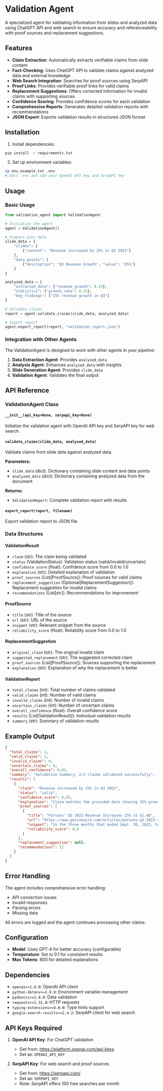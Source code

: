 # Validation Agent

A specialized agent for validating information from slides and analyzed data using ChatGPT API and web search to ensure accuracy and referenceability with proof sources and replacement suggestions.

## Features

- **Claim Extraction**: Automatically extracts verifiable claims from slide content
- **Fact-Checking**: Uses ChatGPT API to validate claims against analyzed data and external knowledge
- **Web Search Integration**: Searches for proof sources using SerpAPI
- **Proof Links**: Provides verifiable proof links for valid claims
- **Replacement Suggestions**: Offers corrected information for invalid claims with supporting sources
- **Confidence Scoring**: Provides confidence scores for each validation
- **Comprehensive Reports**: Generates detailed validation reports with recommendations
- **JSON Export**: Exports validation results in structured JSON format

## Installation

1. Install dependencies:
```bash
pip install -r requirements.txt
```

2. Set up environment variables:
```bash
cp env_example.txt .env
# Edit .env and add your OpenAI API key and SerpAPI key
```

## Usage

### Basic Usage

```python
from validation_agent import ValidationAgent

# Initialize the agent
agent = ValidationAgent()

# Prepare your data
slide_data = {
    "slides": [
        {"content": "Revenue increased by 25% in Q3 2023"}
    ],
    "data_points": [
        {"description": "Q3 Revenue Growth", "value": "25%"}
    ]
}

analyzed_data = {
    "extracted_data": {"revenue_growth": 0.25},
    "statistics": {"growth_rate": 0.25},
    "key_findings": ["25% revenue growth in Q3"]
}

# Validate claims
report = agent.validate_claims(slide_data, analyzed_data)

# Export report
agent.export_report(report, "validation_report.json")
```

### Integration with Other Agents

The ValidationAgent is designed to work with other agents in your pipeline:

1. **Data Extraction Agent**: Provides `analyzed_data`
2. **Analysis Agent**: Enhances `analyzed_data` with insights
3. **Slide Generation Agent**: Provides `slide_data`
4. **Validation Agent**: Validates the final output

## API Reference

### ValidationAgent Class

#### `__init__(api_key=None, serpapi_key=None)`
Initialize the validation agent with OpenAI API key and SerpAPI key for web search.

#### `validate_claims(slide_data, analyzed_data)`
Validate claims from slide data against analyzed data.

**Parameters:**
- `slide_data` (dict): Dictionary containing slide content and data points
- `analyzed_data` (dict): Dictionary containing analyzed data from the document

**Returns:**
- `ValidationReport`: Complete validation report with results

#### `export_report(report, filename)`
Export validation report to JSON file.

### Data Structures

#### ValidationResult
- `claim` (str): The claim being validated
- `status` (ValidationStatus): Validation status (valid/invalid/uncertain)
- `confidence_score` (float): Confidence score from 0.0 to 1.0
- `explanation` (str): Detailed explanation of validation
- `proof_sources` (List[ProofSource]): Proof sources for valid claims
- `replacement_suggestion` (Optional[ReplacementSuggestion]): Replacement suggestion for invalid claims
- `recommendations` (List[str]): Recommendations for improvement

#### ProofSource
- `title` (str): Title of the source
- `url` (str): URL of the source
- `snippet` (str): Relevant snippet from the source
- `reliability_score` (float): Reliability score from 0.0 to 1.0

#### ReplacementSuggestion
- `original_claim` (str): The original invalid claim
- `suggested_replacement` (str): The suggested corrected claim
- `proof_sources` (List[ProofSource]): Sources supporting the replacement
- `explanation` (str): Explanation of why the replacement is better

#### ValidationReport
- `total_claims` (int): Total number of claims validated
- `valid_claims` (int): Number of valid claims
- `invalid_claims` (int): Number of invalid claims
- `uncertain_claims` (int): Number of uncertain claims
- `overall_confidence` (float): Overall confidence score
- `results` (List[ValidationResult]): Individual validation results
- `summary` (str): Summary of validation results

## Example Output

```json
{
  "total_claims": 2,
  "valid_claims": 2,
  "invalid_claims": 0,
  "uncertain_claims": 0,
  "overall_confidence": 0.95,
  "summary": "Validation Summary: 2/2 claims validated successfully",
  "results": [
    {
      "claim": "Revenue increased by 25% in Q3 2023",
      "status": "valid",
      "confidence_score": 0.95,
      "explanation": "Claim matches the provided data showing 25% growth from Q2 to Q3 2023",
      "proof_sources": [
        {
          "title": "Parsons' Q3 2023 Revenue Increases 25% to $1.4B",
          "url": "https://www.govconwire.com/articles/parsons-q3-2023-revenue-increases-25-to-1-4b",
          "snippet": "In the three months that ended Sept. 30, 2023, total revenue rose 25 percent year-over-year...",
          "reliability_score": 0.9
        }
      ],
      "replacement_suggestion": null,
      "recommendations": []
    }
  ]
}
```

## Error Handling

The agent includes comprehensive error handling:
- API connection issues
- Invalid responses
- Parsing errors
- Missing data

All errors are logged and the agent continues processing other claims.

## Configuration

- **Model**: Uses GPT-4 for better accuracy (configurable)
- **Temperature**: Set to 0.1 for consistent results
- **Max Tokens**: 800 for detailed explanations

## Dependencies

- `openai>=1.0.0`: OpenAI API client
- `python-dotenv>=1.0.0`: Environment variable management
- `pydantic>=2.0.0`: Data validation
- `requests>=2.31.0`: HTTP requests
- `typing-extensions>=4.0.0`: Type hints support
- `google-search-results>=2.4.2`: SerpAPI client for web search

## API Keys Required

1. **OpenAI API Key**: For ChatGPT validation
   - Get from: https://platform.openai.com/api-keys
   - Set as: `OPENAI_API_KEY`

2. **SerpAPI Key**: For web search and proof sources
   - Get from: https://serpapi.com/
   - Set as: `SERPAPI_KEY`
   - Note: SerpAPI offers 100 free searches per month
